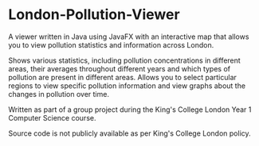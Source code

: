 # London-Pollution-Viewer
A viewer written in Java using JavaFX with an interactive map that allows you to view pollution statistics and information across London.

Shows various statistics, including pollution concentrations in different areas, their averages throughout different years and which types of pollution are present in different areas.
Allows you to select particular regions to view specific pollution information and view graphs about the changes in pollution over time.

Written as part of a group project during the King's College London Year 1 Computer Science course.

Source code is not publicly available as per King's College London policy.
